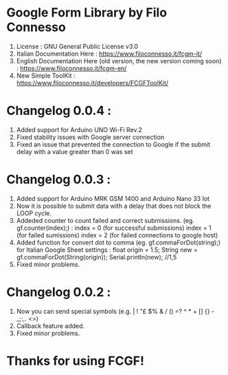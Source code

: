 # Google Form Library by Filo Connesso
1. License : GNU General Public License v3.0
2. Italian Documentation Here : https://www.filoconnesso.it/fcgm-it/
3. English Documentation Here (old version, the new version coming soon) : https://www.filoconnesso.it/fcgm-en/
4. New Simple ToolKit : https://www.filoconnesso.it/developers/FCGFToolKit/
# Changelog 0.0.4 : 
1. Added support for Arduino UNO Wi-Fi Rev.2
2. Fixed stability issues with Google server connection
3. Fixed an issue that prevented the connection to Google if the submit delay with a value greater than 0 was set
# Changelog 0.0.3 : 
1. Added support for Arduino MRK GSM 1400 and Arduino Nano 33 Iot
2. Now it is possible to submit data with a delay that does not block the LOOP cycle.  
3. Addeded counter to count failed and correct submissions. (eg. gf.counter(index);) :
index = 0 (for successful submissions)
index = 1 (for failed sumissions)
index = 2 (for failed connections to google host)
4. Added function for convert dot to comma (eg. gf.commaForDot(string);) for Italian Google Sheet settings :
float origin = 1.5; 
String new = gf.commaForDot(String(origin));
Serial.println(new); //1,5
5. Fixed minor problems.
# Changelog 0.0.2 : 
1. Now you can send special symbols (e.g. | \! "£ $% & / () =? ^ * + [] {} -_;:,. <>)
2. Callback feature added.
3. Fixed minor problems.
# Thanks for using FCGF!
